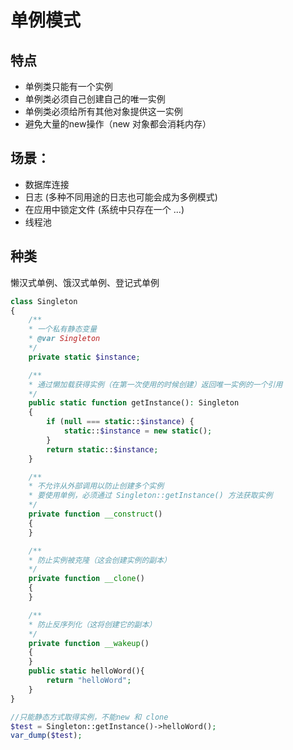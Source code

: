 # 单例模式
## 特点
- 单例类只能有一个实例
- 单例类必须自己创建自己的唯一实例
- 单例类必须给所有其他对象提供这一实例
- 避免大量的new操作（new 对象都会消耗内存）

## 场景：
- 数据库连接 
- 日志 (多种不同用途的日志也可能会成为多例模式)
- 在应用中锁定文件 (系统中只存在一个 ...)
- 线程池
## 种类
懒汉式单例、饿汉式单例、登记式单例

```php
class Singleton
{
    /**
    * 一个私有静态变量
    * @var Singleton
    */
    private static $instance;

    /**
    * 通过懒加载获得实例（在第一次使用的时候创建）返回唯一实例的一个引用 
    */
    public static function getInstance(): Singleton
    {
        if (null === static::$instance) {
            static::$instance = new static();
        }
        return static::$instance;
    }

    /**
    * 不允许从外部调用以防止创建多个实例
    * 要使用单例，必须通过 Singleton::getInstance() 方法获取实例
    */
    private function __construct()
    {
    }

    /**
    * 防止实例被克隆（这会创建实例的副本）
    */
    private function __clone()
    {
    }

    /**
    * 防止反序列化（这将创建它的副本）
    */
    private function __wakeup()
    {
    }
    public static helloWord(){
        return "helloWord";
    }
}

//只能静态方式取得实例，不能new 和 clone
$test = Singleton::getInstance()->helloWord();
var_dump($test);
```